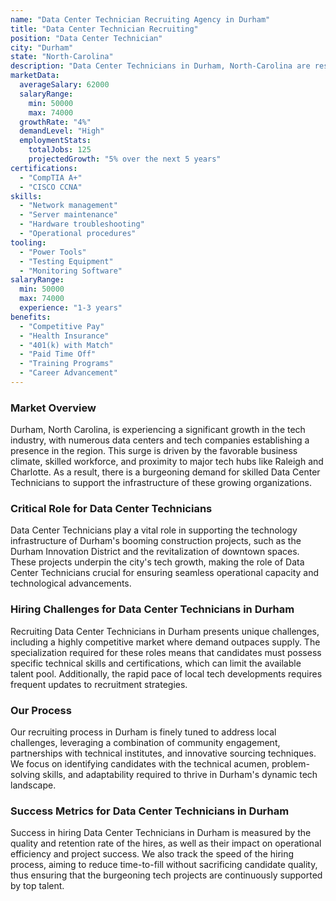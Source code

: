 ```yaml
---
name: "Data Center Technician Recruiting Agency in Durham"
title: "Data Center Technician Recruiting"
position: "Data Center Technician"
city: "Durham"
state: "North-Carolina"
description: "Data Center Technicians in Durham, North-Carolina are responsible for supporting and maintaining server and network infrastructures."
marketData:
  averageSalary: 62000
  salaryRange:
    min: 50000
    max: 74000
  growthRate: "4%"
  demandLevel: "High"
  employmentStats:
    totalJobs: 125
    projectedGrowth: "5% over the next 5 years"
certifications:
  - "CompTIA A+"
  - "CISCO CCNA"
skills:
  - "Network management"
  - "Server maintenance"
  - "Hardware troubleshooting"
  - "Operational procedures"
tooling:
  - "Power Tools"
  - "Testing Equipment"
  - "Monitoring Software"
salaryRange:
  min: 50000
  max: 74000
  experience: "1-3 years"
benefits:
  - "Competitive Pay"
  - "Health Insurance"
  - "401(k) with Match"
  - "Paid Time Off"
  - "Training Programs"
  - "Career Advancement"
---
```


### Market Overview
Durham, North Carolina, is experiencing a significant growth in the tech industry, with numerous data centers and tech companies establishing a presence in the region. This surge is driven by the favorable business climate, skilled workforce, and proximity to major tech hubs like Raleigh and Charlotte. As a result, there is a burgeoning demand for skilled Data Center Technicians to support the infrastructure of these growing organizations.

### Critical Role for Data Center Technicians
Data Center Technicians play a vital role in supporting the technology infrastructure of Durham's booming construction projects, such as the Durham Innovation District and the revitalization of downtown spaces. These projects underpin the city's tech growth, making the role of Data Center Technicians crucial for ensuring seamless operational capacity and technological advancements.

### Hiring Challenges for Data Center Technicians in Durham
Recruiting Data Center Technicians in Durham presents unique challenges, including a highly competitive market where demand outpaces supply. The specialization required for these roles means that candidates must possess specific technical skills and certifications, which can limit the available talent pool. Additionally, the rapid pace of local tech developments requires frequent updates to recruitment strategies.

### Our Process
Our recruiting process in Durham is finely tuned to address local challenges, leveraging a combination of community engagement, partnerships with technical institutes, and innovative sourcing techniques. We focus on identifying candidates with the technical acumen, problem-solving skills, and adaptability required to thrive in Durham's dynamic tech landscape.

### Success Metrics for Data Center Technicians in Durham
Success in hiring Data Center Technicians in Durham is measured by the quality and retention rate of the hires, as well as their impact on operational efficiency and project success. We also track the speed of the hiring process, aiming to reduce time-to-fill without sacrificing candidate quality, thus ensuring that the burgeoning tech projects are continuously supported by top talent.